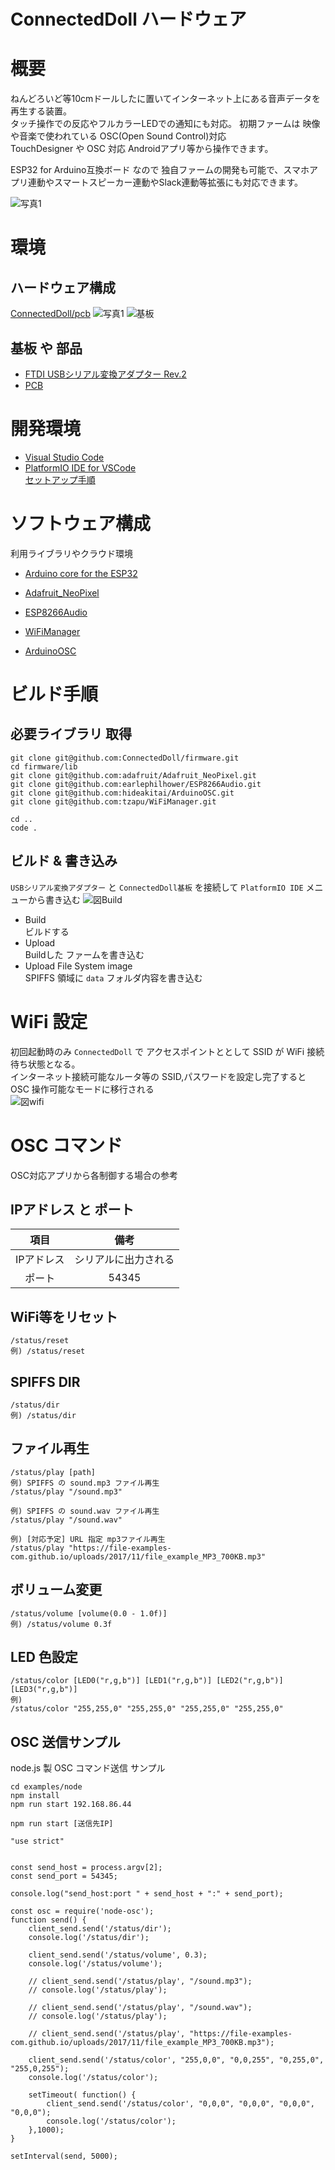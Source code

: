 # ConnectedDoll ハードウェア

# 概要
ねんどろいど等10cmドールしたに置いてインターネット上にある音声データを再生する装置。  
タッチ操作での反応やフルカラーLEDでの通知にも対応。
初期ファームは 映像や音楽で使われている OSC(Open Sound Control)対応  
TouchDesigner や OSC 対応 Androidアプリ等から操作できます。

ESP32 for Arduino互換ボード なので 独自ファームの開発も可能で、スマホアプリ連動やスマートスピーカー連動やSlack連動等拡張にも対応できます。

![写真1](./doc/connecteddoll.jpeg)

# 環境

## ハードウェア構成　
[ConnectedDoll/pcb](https://github.com/ConnectedDoll/pcb)
![写真1](./doc/board.jpeg)
![基板](/ConnectedDoll/pcb/res/circuit.png)

## 基板 や 部品
- [FTDI USBシリアル変換アダプター Rev.2](https://www.switch-science.com/catalog/2782/)
- [PCB](https://github.com/ConnectedDoll/pcb)

# 開発環境
- [Visual Studio Code](https://marketplace.visualstudio.com/)  
- [PlatformIO IDE for VSCode](https://platformio.org/platformio-ide)  
[セットアップ手順](https://platformio.org/install/ide?install=vscode)

# ソフトウェア構成　
利用ライブラリやクラウド環境
- [Arduino core for the ESP32](https://github.com/espressif/arduino-esp32)
- [Adafruit_NeoPixel](https://github.com/adafruit/Adafruit_NeoPixel)
- [ESP8266Audio](https://github.com/earlephilhower/ESP8266Audio)
- [WiFiManager](https://github.com/zhouhan0126/WIFIMANAGER-ESP32)

- [ArduinoOSC](https://github.com/hideakitai/ArduinoOSC)


# ビルド手順

## 必要ライブラリ 取得
```
git clone git@github.com:ConnectedDoll/firmware.git
cd firmware/lib
git clone git@github.com:adafruit/Adafruit_NeoPixel.git
git clone git@github.com:earlephilhower/ESP8266Audio.git
git clone git@github.com:hideakitai/ArduinoOSC.git
git clone git@github.com:tzapu/WiFiManager.git

cd ..
code .
```
## ビルド & 書き込み
`USBシリアル変換アダプター` と `ConnectedDoll基板` を接続して `PlatformIO IDE` メニューから書き込む
![図Build](./doc/build.png)  
- Build  
ビルドする
- Upload  
Buildした ファームを書き込む
- Upload File System image  
SPIFFS 領域に `data` フォルダ内容を書き込む 

# WiFi 設定
初回起動時のみ `ConnectedDoll` で アクセスポイントととして SSID が WiFi 接続待ち状態となる。  
インターネット接続可能なルータ等の SSID,パスワードを設定し完了すると OSC 操作可能なモードに移行される  
![図wifi](./doc/wifi.png)  

# OSC コマンド
OSC対応アプリから各制御する場合の参考  

## IPアドレス と ポート
|項目|備考|
|:--:|:--:|
|IPアドレス| シリアルに出力される |
|ポート| 54345 |

## WiFi等をリセット

```
/status/reset
例) /status/reset
```

## SPIFFS DIR

```
/status/dir
例) /status/dir
```

## ファイル再生

```
/status/play [path]
例) SPIFFS の sound.mp3 ファイル再生  
/status/play "/sound.mp3"

例) SPIFFS の sound.wav ファイル再生  
/status/play "/sound.wav"

例) [対応予定] URL 指定 mp3ファイル再生
/status/play "https://file-examples-com.github.io/uploads/2017/11/file_example_MP3_700KB.mp3"
```

## ボリューム変更

```
/status/volume [volume(0.0 - 1.0f)]
例) /status/volume 0.3f
```

## LED 色設定

```
/status/color [LED0("r,g,b")] [LED1("r,g,b")] [LED2("r,g,b")] [LED3("r,g,b")]
例) 
/status/color "255,255,0" "255,255,0" "255,255,0" "255,255,0"
```

## OSC 送信サンプル
node.js 製 OSC コマンド送信 サンプル

```
cd examples/node
npm install
npm run start 192.168.86.44

npm run start [送信先IP]
```

```
"use strict"


const send_host = process.argv[2];
const send_port = 54345;

console.log("send_host:port " + send_host + ":" + send_port);

const osc = require('node-osc');
function send() {
    client_send.send('/status/dir');
    console.log('/status/dir');

    client_send.send('/status/volume', 0.3);
    console.log('/status/volume');

    // client_send.send('/status/play', "/sound.mp3");
    // console.log('/status/play');
    
    // client_send.send('/status/play', "/sound.wav");
    // console.log('/status/play');

    // client_send.send('/status/play', "https://file-examples-com.github.io/uploads/2017/11/file_example_MP3_700KB.mp3");

    client_send.send('/status/color', "255,0,0", "0,0,255", "0,255,0", "255,0,255");
    console.log('/status/color');

    setTimeout( function() {
        client_send.send('/status/color', "0,0,0", "0,0,0", "0,0,0", "0,0,0");
        console.log('/status/color');    
    },1000);
}

setInterval(send, 5000);
```